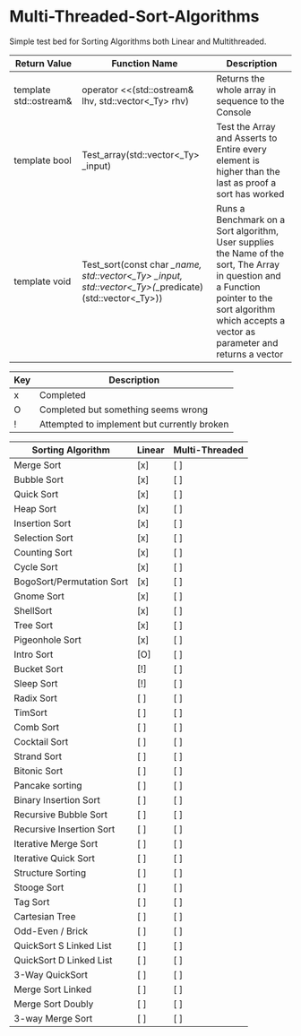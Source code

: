 # Multi-Threaded-Sort-Algorithms
Simple test bed for Sorting Algorithms both Linear and Multithreaded. 

 Return Value                       |        Function Name                                          |      Description
------------------------------------|--------------------------------------------------------------|-----------------------------------
template<typename _Ty> std::ostream& |    operator <<(std::ostream& lhv, std::vector<_Ty> rhv) |  Returns the whole array in sequence to the Console
template<typename _Ty> bool |   Test_array(std::vector<_Ty> _input) | Test the Array and Asserts to Entire every element is higher than the last as proof a sort has worked
template<typename _Ty> void |   Test_sort(const char *_name, std::vector<_Ty> _input, std::vector<_Ty>(*_predicate)(std::vector<_Ty>)) |  Runs a Benchmark on a Sort algorithm, User supplies the Name of the sort, The Array in question and a Function pointer to the sort algorithm which accepts a vector as parameter and returns a vector

Key  | Description
-----|-------
x    | Completed
O    | Completed but something seems wrong
!    | Attempted to implement but currently broken

Sorting Algorithm            | Linear  | Multi-Threaded
-----------------------------|---------|-------------
Merge Sort                   |  [x]    |  [ ]
Bubble Sort                  |  [x]    |  [ ]
Quick Sort				     |  [x]    |  [ ]                  
Heap Sort				     |  [x]    |  [ ]                  
Insertion Sort			     |  [x]    |  [ ]                  
Selection Sort               |  [x]    |  [ ]                                       
Counting Sort			     |  [x]    |  [ ]                  
Cycle Sort				     |  [x]    |  [ ]                  
BogoSort/Permutation Sort	 |  [x]    |  [ ]
Gnome Sort					 |  [x]    |  [ ]
ShellSort				     |  [x]    |  [ ]    
Tree Sort					 |  [x]    |  [ ]
Pigeonhole Sort			     |  [x]    |  [ ]                  
Intro Sort				     |  [O]    |  [ ]                  
Bucket Sort				     |  [!]    |  [ ]                  
Sleep Sort  				 |  [!]    |  [ ]
Radix Sort				     |  [ ]    |  [ ]                  
TimSort					     |  [ ]    |  [ ]                  
Comb Sort				     |  [ ]    |  [ ]                  
Cocktail Sort			     |  [ ]    |  [ ]                  
Strand Sort				     |  [ ]    |  [ ]                  
Bitonic Sort			     |  [ ]    |  [ ]                  
Pancake sorting			     |  [ ]    |  [ ]                  
Binary Insertion Sort	     |  [ ]    |  [ ]                  
Recursive Bubble Sort	     |  [ ]    |  [ ]                  
Recursive Insertion Sort     |  [ ]    |  [ ]                  
Iterative Merge Sort	     |  [ ]    |  [ ]                  
Iterative Quick Sort	     |  [ ]    |  [ ]                  
Structure Sorting  			 |  [ ]    |  [ ]
Stooge Sort					 |  [ ]    |  [ ]
Tag Sort  					 |  [ ]    |  [ ]
Cartesian Tree 				 |  [ ]    |  [ ]
Odd-Even / Brick 			 |  [ ]    |  [ ]
QuickSort S Linked List		 |  [ ]    |  [ ]
QuickSort D Linked List		 |  [ ]    |  [ ]
3-Way QuickSort 			 |  [ ]    |  [ ]
Merge Sort Linked 			 |  [ ]    |  [ ]
Merge Sort Doubly  			 |  [ ]    |  [ ]
3-way Merge Sort			 |  [ ]    |  [ ]